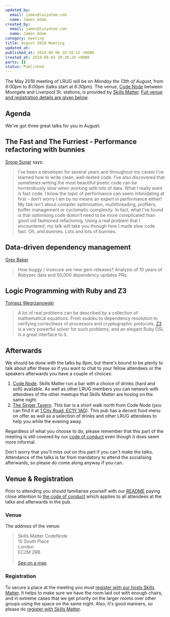 ```yaml
---
updated_by:
  email: james@lazyatom.com
  name: James Adam
created_by:
  email: james@lazyatom.com
  name: James Adam
category: meeting
title: August 2018 Meeting
updated_at:
published_at: 2018-08-06 10:58:12 +0000
created_at: 2018-08-03 20:30:20 +0000
parts: {}
status: Published
---
```


The May 2018 meeting of LRUG will be on *Monday the 13th of August*,
from _6:00pm_ to _8:00pm_ (talks start at _6:30pm_).  The venue, [Code
Node][skills-matter-venue] between Moorgate and Liverpool St. stations, is
provided by [Skills Matter](http://www.skillsmatter.com).  [Full venue and
registration details are given below](#august18registration).

Agenda
------

We've got three great talks for you in August:

## The Fast and The Furriest - Performance refactoring with bunnies

[Sroop Sunar](https://twitter.com/sroopsunar) says:

> I’ve been a developer for several years and throughout my career I’ve learned how to write clean, well-tested code. I’ve also discovered that sometimes writing the most beautiful poetic code can be horrendously slow when working with lots of data. What I really want is fast code. I know the topic of performance can seem intimidating at first - don’t worry I am by no means an expert in performance either! My talk isn't about compiler optimisation, multithreading, profilers, buffer management or cyclomatic complexity. In fact, what I’ve found is that optimising code doesn’t need to be more complicated than good old fashioned refactoring. Using a real problem that I encountered, my talk will take you through how I made slow code fast. Oh, and bunnies. Lots and lots of bunnies.

## Data-driven dependency management

[Grey Baker](https://twitter.com/greybaker)

> How buggy / insecure are new gem releases? Analysis of 10 years of Rubysec data and 50,000 dependency updates PRs.

## Logic Programming with Ruby and Z3

[Tomasz Wegrzanowski](https://twitter.com/t_a_w)

> A lot of real problems can be described by a collection of mathematical equations. From sudoku to dependency resolution to verifying correctness of processors and cryptographic protocols.
> [Z3](https://github.com/taw/z3) is a very powerful solver for such problems, and an elegant Ruby DSL is a great interface to it.

Afterwards
----------

We should be done with the talks by 8pm, but there's bound to be plenty
to talk about after these so if you want to chat to your fellow attendees or
the speakers afterwards you have a couple of choices:

1. [Code Node][skills-matter-venue].  Skills Matter run a bar with a choice of
   drinks (hard and soft) available.  As well as other LRUG members you can
   network with attendees of the other meetups that Skills Matter are hosing on
   the same night.
2. [The Singer Tavern](http://singertavern.com/).  This bar is a short walk
   north from Code Node (you can find it at [1 City Road, EC1Y
   1AG](https://goo.gl/maps/w9kPu)).  This pub has a decent food menu on offer
   as well as a selection of drinks and other LRUG attendees to help you
   while the evening away.

Regardless of what you choose to do, please remember that this part of the
meeting is still covered by our [code of
conduct](http://readme.lrug.org/#code-of-condut) even though it does seem more
informal.

Don't worry that you'll miss out on this part if you can't make the talks.
Attendance of the talks is far from mandatory to attend the socialising
afterwards, so please do come along anyway if you can.

Venue & Registration <a name="august18registration">&nbsp;</a>
-----------------------------------------------------------

Prior to attending you should familiarise yourself with our
[README](http://readme.lrug.org/) paying close attention to [the code of
conduct](http://readme.lrug.org/#code-of-conduct) which applies to
all attendees at the talks and afterwards in the pub.

### Venue

The address of the venue:

> Skills Matter CodeNode<br/>10 South Place<br/>London<br/>EC2M 2RB<br/><br/>[See on a map](https://goo.gl/maps/ONJT4)

### Registration

To secure a place at the meeting you *must* [register with our hosts
Skills Matter][skills-matter-event].  It helps to
make sure we have the room laid out with enough chairs, and in extreme cases
that we get priority on the larger rooms over other groups using the space on
the same night.  Also, it's good manners, so please do [register with Skills
Matter][skills-matter-event].

[skills-matter-venue]: https://skillsmatter.com/locations/264-skills-matter-codenode
[skills-matter-event]: https://skillsmatter.com/meetups/11248-lrug-london-ruby-user-group

